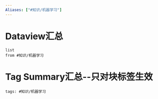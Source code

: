 ```yaml
---
Aliases: ["#知识/机器学习"]
---
```

# Dataview汇总

```dataview
list
from #知识/机器学习
```

# Tag Summary汇总--只对块标签生效

```add-summary
tags: #知识/机器学习
```

